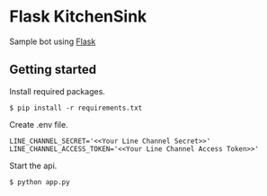 # Flask KitchenSink

Sample bot using [Flask](http://flask.pocoo.org/)

## Getting started

Install required packages.
```
$ pip install -r requirements.txt
```

Create .env file.
```
LINE_CHANNEL_SECRET='<<Your Line Channel Secret>>'
LINE_CHANNEL_ACCESS_TOKEN='<<Your Line Channel Access Token>>'
```

Start the api.
```
$ python app.py
```
